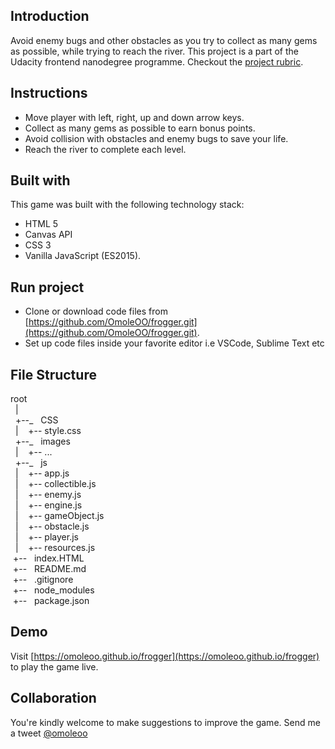 
## Introduction

Avoid enemy bugs and other obstacles as you try to collect as many gems as possible, while trying to reach the river.
This project is a part of the Udacity frontend nanodegree programme. Checkout the [project rubric](https://review.udacity.com/#!/projects/2696458597/rubric).


## Instructions

- Move player with left, right, up and down arrow keys.
- Collect as many gems as possible to earn bonus points.
- Avoid collision with obstacles and enemy bugs to save your life.
- Reach the river to complete each level.


## Built with

This game was built with the following technology stack:
- HTML 5
- Canvas API
- CSS 3
- Vanilla JavaScript (ES2015).


## Run project

- Clone or download code files from [https://github.com/OmoleOO/frogger.git](https://github.com/OmoleOO/frogger.git).
- Set up code files inside your favorite editor i.e VSCode, Sublime Text etc

## File Structure
root<br>
&nbsp;&nbsp;|<br>
&nbsp;&nbsp;+--_ &nbsp; CSS <br>
&nbsp;&nbsp;|  &nbsp;&nbsp; +-- style.css <br>
&nbsp;&nbsp;+--_ &nbsp; images <br>
&nbsp;&nbsp;| &nbsp;&nbsp; +-- ...<br>
&nbsp;&nbsp;+--_ &nbsp; js <br>
&nbsp;&nbsp;| &nbsp;&nbsp; +-- app.js <br>
&nbsp;&nbsp;| &nbsp;&nbsp; +-- collectible.js <br>
&nbsp;&nbsp;| &nbsp;&nbsp; +-- enemy.js <br>
&nbsp;&nbsp;| &nbsp;&nbsp; +-- engine.js <br>
&nbsp;&nbsp;| &nbsp;&nbsp; +-- gameObject.js <br>
&nbsp;&nbsp;| &nbsp;&nbsp; +-- obstacle.js <br>
&nbsp;&nbsp;| &nbsp;&nbsp; +-- player.js <br>
&nbsp;&nbsp;| &nbsp;&nbsp; +-- resources.js <br>
&nbsp;+-- &nbsp; index.HTML <br>
&nbsp;+-- &nbsp; README.md <br>
&nbsp;+-- &nbsp; .gitignore <br>
&nbsp;+-- &nbsp; node_modules <br>
&nbsp;+-- &nbsp; package.json <br>

## Demo
Visit [https://omoleoo.github.io/frogger](https://omoleoo.github.io/frogger) to play the game live.


## Collaboration

You're kindly welcome to make suggestions to improve the game. Send me a tweet [@omoleoo](https://twitter.com/omoleoo)

